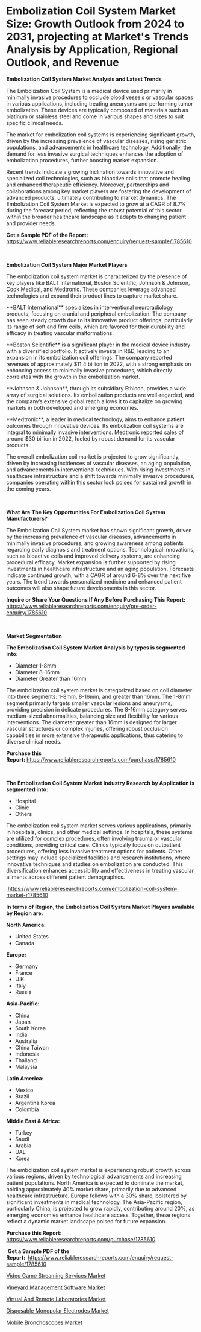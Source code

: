 <p><h1>Embolization Coil System Market Size: Growth Outlook from 2024 to 2031, projecting at Market's Trends Analysis by Application, Regional Outlook, and Revenue</h1></p><p><strong>Embolization Coil System Market Analysis and Latest Trends</strong></p>
<p><p>The Embolization Coil System is a medical device used primarily in minimally invasive procedures to occlude blood vessels or vascular spaces in various applications, including treating aneurysms and performing tumor embolization. These devices are typically composed of materials such as platinum or stainless steel and come in various shapes and sizes to suit specific clinical needs. </p><p>The market for embolization coil systems is experiencing significant growth, driven by the increasing prevalence of vascular diseases, rising geriatric populations, and advancements in healthcare technology. Additionally, the demand for less invasive surgical techniques enhances the adoption of embolization procedures, further boosting market expansion. </p><p>Recent trends indicate a growing inclination towards innovative and specialized coil technologies, such as bioactive coils that promote healing and enhanced therapeutic efficiency. Moreover, partnerships and collaborations among key market players are fostering the development of advanced products, ultimately contributing to market dynamics. The Embolization Coil System Market is expected to grow at a CAGR of 8.7% during the forecast period, reflecting the robust potential of this sector within the broader healthcare landscape as it adapts to changing patient and provider needs.</p></p>
<p><strong>Get a Sample PDF of the Report:&nbsp;</strong> <a href="https://www.reliableresearchreports.com/enquiry/request-sample/1785610?utm_campaign=36&utm_medium=2&utm_source=Github&utm_content=ia&utm_term=18122024&utm_id=embolization-coil-system">https://www.reliableresearchreports.com/enquiry/request-sample/1785610</a></p>
<p>&nbsp;</p>
<p><strong>Embolization Coil System Major Market Players</strong></p>
<p><p>The embolization coil system market is characterized by the presence of key players like BALT International, Boston Scientific, Johnson & Johnson, Cook Medical, and Medtronic. These companies leverage advanced technologies and expand their product lines to capture market share.</p><p>**BALT International** specializes in interventional neuroradiology products, focusing on cranial and peripheral embolization. The company has seen steady growth due to its innovative product offerings, particularly its range of soft and firm coils, which are favored for their durability and efficacy in treating vascular malformations.</p><p>**Boston Scientific** is a significant player in the medical device industry with a diversified portfolio. It actively invests in R&D, leading to an expansion in its embolization coil offerings. The company reported revenues of approximately $11.4 billion in 2022, with a strong emphasis on enhancing access to minimally invasive procedures, which directly correlates with the growth in the embolization market.</p><p>**Johnson & Johnson**, through its subsidiary Ethicon, provides a wide array of surgical solutions. Its embolization products are well-regarded, and the company’s extensive global reach allows it to capitalize on growing markets in both developed and emerging economies.</p><p>**Medtronic**, a leader in medical technology, aims to enhance patient outcomes through innovative devices. Its embolization coil systems are integral to minimally invasive interventions. Medtronic reported sales of around $30 billion in 2022, fueled by robust demand for its vascular products.</p><p>The overall embolization coil market is projected to grow significantly, driven by increasing incidences of vascular diseases, an aging population, and advancements in interventional techniques. With rising investments in healthcare infrastructure and a shift towards minimally invasive procedures, companies operating within this sector look poised for sustained growth in the coming years.</p></p>
<p>&nbsp;</p>
<p><strong>What Are The Key Opportunities For Embolization Coil System Manufacturers?</strong></p>
<p><p>The Embolization Coil System market has shown significant growth, driven by the increasing prevalence of vascular diseases, advancements in minimally invasive procedures, and growing awareness among patients regarding early diagnosis and treatment options. Technological innovations, such as bioactive coils and improved delivery systems, are enhancing procedural efficacy. Market expansion is further supported by rising investments in healthcare infrastructure and an aging population. Forecasts indicate continued growth, with a CAGR of around 6-8% over the next five years. The trend towards personalized medicine and enhanced patient outcomes will also shape future developments in this sector.</p></p>
<p><strong>Inquire or Share Your Questions If Any Before Purchasing This Report:</strong> <a href="https://www.reliableresearchreports.com/enquiry/pre-order-enquiry/1785610?utm_campaign=36&utm_medium=2&utm_source=Github&utm_content=ia&utm_term=18122024&utm_id=embolization-coil-system">https://www.reliableresearchreports.com/enquiry/pre-order-enquiry/1785610</a></p>
<p>&nbsp;</p>
<p><strong>Market Segmentation</strong></p>
<p><strong>The Embolization Coil System Market Analysis by types is segmented into:</strong></p>
<p><ul><li>Diameter 1-8mm</li><li>Diameter 8-16mm</li><li>Diameter Greater than 16mm</li></ul></p>
<p><p>The embolization coil system market is categorized based on coil diameter into three segments: 1-8mm, 8-16mm, and greater than 16mm. The 1-8mm segment primarily targets smaller vascular lesions and aneurysms, providing precision in delicate procedures. The 8-16mm category serves medium-sized abnormalities, balancing size and flexibility for various interventions. The diameter greater than 16mm is designed for larger vascular structures or complex injuries, offering robust occlusion capabilities in more extensive therapeutic applications, thus catering to diverse clinical needs.</p></p>
<p><strong>Purchase this Report:&nbsp;</strong><a href="https://www.reliableresearchreports.com/purchase/1785610?utm_campaign=36&utm_medium=2&utm_source=Github&utm_content=ia&utm_term=18122024&utm_id=embolization-coil-system">https://www.reliableresearchreports.com/purchase/1785610</a></p>
<p>&nbsp;</p>
<p><strong>The Embolization Coil System Market Industry Research by Application is segmented into:</strong></p>
<p><ul><li>Hospital</li><li>Clinic</li><li>Others</li></ul></p>
<p><p>The embolization coil system market serves various applications, primarily in hospitals, clinics, and other medical settings. In hospitals, these systems are utilized for complex procedures, often involving trauma or vascular conditions, providing critical care. Clinics typically focus on outpatient procedures, offering less invasive treatment options for patients. Other settings may include specialized facilities and research institutions, where innovative techniques and studies on embolization are conducted. This diversification enhances accessibility and effectiveness in treating vascular ailments across different patient demographics.</p></p>
<p><a href="https://www.reliableresearchreports.com/embolization-coil-system-market-r1785610?utm_campaign=36&utm_medium=2&utm_source=Github&utm_content=ia&utm_term=18122024&utm_id=embolization-coil-system">&nbsp;https://www.reliableresearchreports.com/embolization-coil-system-market-r1785610</a></p>
<p><strong>In terms of Region, the Embolization Coil System Market Players available by Region are:</strong></p>
<p>
    <p> <strong> North America: </strong>
        <ul>
            <li>United States</li>
            <li>Canada</li>
        </ul>
        </p> 
    <p> <strong> Europe: </strong>
        <ul>
            <li>Germany</li>
            <li>France</li>
            <li>U.K.</li>
            <li>Italy</li>
            <li>Russia</li>
        </ul>
        </p> 
    <p> <strong> Asia-Pacific: </strong>
        <ul>
            <li>China</li>
            <li>Japan</li>
            <li>South Korea</li>
            <li>India</li>
            <li>Australia</li>
            <li>China Taiwan</li>
            <li>Indonesia</li>
            <li>Thailand</li>
            <li>Malaysia</li>
        </ul>
        </p> 
    <p> <strong> Latin America: </strong>
        <ul>
            <li>Mexico</li>
            <li>Brazil</li>
            <li>Argentina Korea</li>
            <li>Colombia</li>
        </ul>
        </p> 
    <p> <strong> Middle East & Africa: </strong>
        <ul>
            <li>Turkey</li>
            <li>Saudi</li>
            <li>Arabia</li>
            <li>UAE</li>
            <li>Korea</li>
        </ul>
    </p>
    </p>
<p><p>The embolization coil system market is experiencing robust growth across various regions, driven by technological advancements and increasing patient populations. North America is expected to dominate the market, holding approximately 40% market share, primarily due to advanced healthcare infrastructure. Europe follows with a 30% share, bolstered by significant investments in medical technology. The Asia-Pacific region, particularly China, is projected to grow rapidly, contributing around 20%, as emerging economies enhance healthcare access. Together, these regions reflect a dynamic market landscape poised for future expansion.</p></p>
<p><strong>Purchase this Report: </strong><a href="https://www.reliableresearchreports.com/purchase/1785610?utm_campaign=36&utm_medium=2&utm_source=Github&utm_content=ia&utm_term=18122024&utm_id=embolization-coil-system">https://www.reliableresearchreports.com/purchase/1785610</a></p>
<p>&nbsp;<strong>Get a Sample PDF of the Report:&nbsp;&nbsp;</strong><a href="https://www.reliableresearchreports.com/enquiry/request-sample/1785610?utm_campaign=36&utm_medium=2&utm_source=Github&utm_content=ia&utm_term=18122024&utm_id=embolization-coil-system">https://www.reliableresearchreports.com/enquiry/request-sample/1785610</a></p>
<p><strong></strong></p>
<p><p><a href="https://www.linkedin.com/pulse/study-video-game-streaming-services-market-projectinga-s3m9e?utm_campaign=36&utm_medium=2&utm_source=Github&utm_content=ia&utm_term=18122024&utm_id=embolization-coil-system">Video Game Streaming Services Market</a></p><p><a href="https://www.linkedin.com/pulse/billion-dollar-vineyard-management-software-market-industry-jfiie?utm_campaign=36&utm_medium=2&utm_source=Github&utm_content=ia&utm_term=18122024&utm_id=embolization-coil-system">Vineyard Management Software Market</a></p><p><a href="https://www.linkedin.com/pulse/virtual-remote-laboratories-market-segmentation-geographical-tfhre?utm_campaign=36&utm_medium=2&utm_source=Github&utm_content=ia&utm_term=18122024&utm_id=embolization-coil-system">Virtual And Remote Laboratories Market</a></p><p><a href="https://github.com/tamvrosiya/Market-Research-Report-List-6/blob/main/disposable-monopolar-electrodes-market.md?utm_campaign=36&utm_medium=2&utm_source=Github&utm_content=ia&utm_term=18122024&utm_id=embolization-coil-system">Disposable Monopolar Electrodes Market</a></p><p><a href="https://github.com/SanjidaKhan901/Market-Research-Report-List-1/blob/main/mobile-bronchoscopes-market.md?utm_campaign=36&utm_medium=2&utm_source=Github&utm_content=ia&utm_term=18122024&utm_id=embolization-coil-system">Mobile Bronchoscopes Market</a></p></p>
